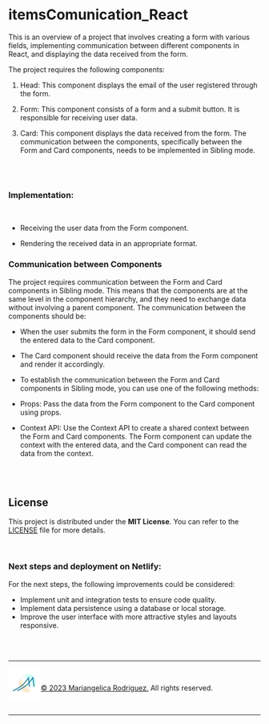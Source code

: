 # itemsComunication_React

This is an overview of a project that involves creating a form with various fields, implementing communication between different components in React, and displaying the data received from the form. 

The project requires the following components:

1. Head: This component displays the email of the user registered through the form.

2. Form: This component consists of a form and a submit button. It is responsible for receiving user data.

3. Card: This component displays the data received from the form.
The communication between the components, specifically between the Form and Card components, needs to be implemented in Sibling mode.

<br>
<br>

### Implementation:

<br>

- Receiving the user data from the Form component.


- Rendering the received data in an appropriate format.


### Communication between Components

The project requires communication between the Form and Card components in Sibling mode. This means that the components are at the same level in the component hierarchy, and they need to exchange data without involving a parent component. The communication between the components should be:

* When the user submits the form in the Form component, it should send the entered data to the Card component.

* The Card component should receive the data from the Form component and render it accordingly.

* To establish the communication between the Form and Card components in Sibling mode, you can use one of the following methods:

* Props: Pass the data from the Form component to the Card component using props.

* Context API: Use the Context API to create a shared context between the Form and Card components. The Form component can update the context with the entered data, and the Card component can read the data from the context.

<br>
<br>


## License

This project is distributed under the **MIT License**. You can refer to the [LICENSE](https://github.com/git/git-scm.com/blob/main/MIT-LICENSE.txt) file for more details.

<br>

### Next steps and deployment on Netlify:

For the next steps, the following improvements could be considered:

- Implement unit and integration tests to ensure code quality. 
- Implement data persistence using a database or local storage.
- Improve the user interface with more attractive styles and layouts responsive.

<br>
<br>

---
[<img align="left"  height="64" src="./src/assets/logo2023.png">](https://www.gromarant.com/)

<br>

[© 2023 Mariangelica Rodriguez.](https://www.linkedin.com/in/mariangelica-rodr%C3%ADguez-p%C3%A9rez/) All rights reserved.

<br>

---